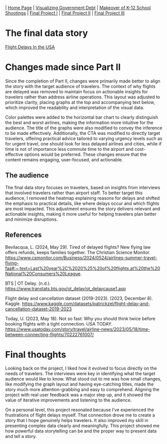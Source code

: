 | [Home Page](https://vyom555.github.io/portfolio/) | [Visualizing Government Debt](https://vyom555.github.io/portfolio/dataviz2) | [Makeover of K-12 School Shootings](https://vyom555.github.io/portfolio/MakeoverMonday) | [Final Project I](https://vyom555.github.io/portfolio/finalProject) | [Final Project II](https://vyom555.github.io/portfolio/finalProject2) | [Final Project III](https://vyom555.github.io/portfolio/finalProject3)

# The final data story

[Flight Delays In the USA](https://carnegiemellon.shorthandstories.com/flightdelays/index.html)

# Changes made since Part II

Since the completion of Part II, changes were primarily made better to align the story with the target audience of travelers. The context of why flights are delayed was removed to maintain focus on actionable insights for travelers rather than address airline operations. This layout was adjusted to prioritize clarity, placing graphs at the top and accompanying text below, which improved the readability and interpretation of the visual data.

Color palettes were added to the horizontal bar chart to clearly distinguish the best and worst airlines, making the information more intuitive for the audience. The title of the graphs were also modified to convey the inference to be made effectively. Additionally, the CTA was modified to directly target travelers, offering practical advice tailored to varying urgency levels such as for urgent travel, one should look for less delayed airlines and cities, while if time is not of importance less commute time to the airport and cost-effective options would be preferred. These changes ensure that the content remains engaging, user-focused, and actionable.

## The audience

The final data story focuses on travelers, based on insights from interviews that involved travelers rather than airport staff. To better target this audience, I removed the heatmap explaining reasons for delays and shifted the emphasis to practical details, like where delays occur and which flights are most impacted. This adjustment ensures the story delivers relevant and actionable insights, making it more useful for helping travelers plan better and minimize disruptions.

## References

Bevilacqua, L. (2024, May 29). Tired of delayed flights? New flying law offers refunds, keeps families together. The Christian Science Monitor. 
https://www.csmonitor.com/Business/2024/0524/airlines-summer-travel-flying-faa#:~:text=Last%20year%2C%2020%25%20of%20flights,at%20the%20National%20Consumers%20League.

BTS | OT Delay. (n.d.). 
https://www.transtats.bts.gov/ot_delay/ot_delaycause1.asp

Flight delay and cancellation dataset (2019-2023). (2023, December 8). Kaggle. https://www.kaggle.com/datasets/patrickzel/flight-delay-and-cancellation-dataset-2019-2023

Today, U. (2023, May 18). Not so fast: Why you should think twice before booking flights with a tight connection. USA TODAY. https://www.usatoday.com/story/travel/airline-news/2023/05/18/time-between-connecting-flights/70222761007/

# Final thoughts

Looking back on the project, I liked how it evolved to focus directly on the needs of travelers. The interviews were key in identifying what the target audience would like to know. What stood out to me was how small changes, like modifying the graph layout and having eye-catching titles, made the story much more attention-grabbing and easy to comprehend. Aligning the project with real user feedback was a major step up, and it showed the value of iterative improvements and listening to the audience.

On a personal level, this project resonated because I’ve experienced the frustrations of flight delays myself. That connection drove me to create a story that I hope genuinely helps travelers. It also improved my skill in presenting complex data clearly and meaningfully. This project showed me how powerful data storytelling can be and the proper way to present data and tell a story.
